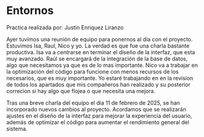 # Entornos
Practica realizada por: Justin Enriquez Liranzo

Ayer tuvimos una reunión de equipo para ponernos al día con el proyecto. Estuvimos Isa, Raul, Nico y yo. La verdad es que fue una charla bastante productiva. Isa va a centrarse en terminar el diseño de la interfaz, que esta muy avanzado. Raúl se encargará de la integración de la base de datos, algo que necesitamos ya que es de lo mas importante. Nico va a trabajar en la optimización del código para funcione con menos recursos de los necesarios, que es muy importante. Yo estaré trabajando en en la revision de todos los apartados que mis compañeros han realizado y su posterior correcion si hay algo que flojea o que necesita una mejora.


Tras una breve charla del equipo el dia 11 de febrero de 2025, se han incorporado nuevos cambios al proyecto. Acordamos que se realizarán ajustes en el diseño de la interfaz para mejorar la experiencia del usuario, además de optimizar el código para aumentar el rendimiento general del sistema. 
 
